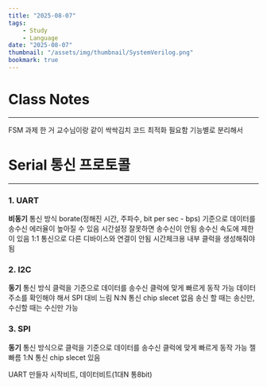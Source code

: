 ```yaml
---
title: "2025-08-07"
tags:
    - Study
    - Language
date: "2025-08-07"
thumbnail: "/assets/img/thumbnail/SystemVerilog.png"
bookmark: true
---
```


# Class Notes
---

FSM 과제 한 거 교수님이랑 같이 싹싹김치
코드 최적화 필요함 기능별로 분리해서

# Serial 통신 프로토콜
---
### 1. UART
**비동기** 통신 방식
borate(정해진 시간, 주파수, bit per sec - bps) 기준으로 데이터를 송수신
에러율이 높아질 수 있음
시간설정 잘못하면 송수신이 안됨
송수신 속도에 제한이 있음
1:1 통신으로 다른 디바이스와 연결이 안됨
시간체크용 내부 클럭을 생성해줘야됨

### 2. I2C
**동기** 통신 방식
클럭을 기준으로 데이터를 송수신
클럭에 맞게 빠르게 동작 가능
데이터 주소를 확인해야 해서 SPI 대비 느림
N:N 통신
chip slecet 없음
송신 할 때는 송신만, 수신할 때는 수신만 가능

### 3. SPI
**동기** 통신 방식으로
클럭을 기준으로 데이터를 송수신
클럭에 맞게 빠르게 동작 가능
젤 빠름
1:N 통신
chip slecet 있음

UART 만들자
시작비트, 데이터비트(1대N 통8bit)


